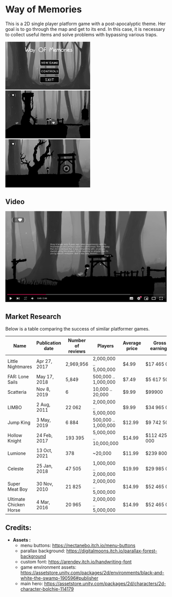 # Way of Memories
This is a 2D single player platform game with a post-apocalyptic theme. Her goal is to go through the map and get to its end. In this case, it is necessary to collect useful items and solve problems with bypassing various traps.

<p float="left">
  <img src="https://github.com/Dmytro27Ind/images/blob/main/way-of-memories-1.png" width="265" />
  <img src="https://github.com/Dmytro27Ind/images/blob/main/way-of-memories-2.png" width="265" />
  <img src="https://github.com/Dmytro27Ind/images/blob/main/way-of-memories-3.png" width="265" />
</p>

## Video
<a href="https://www.youtube.com/watch?v=VV7NYGk6_Gc&t=1s&ab_channel=AntonMozenbakh" target="_blank">![Watch the video](https://github.com/Dmytro27Ind/images/blob/main/way-of-memories-video.PNG)</a>

## Market Research
Below is a table comparing the success of similar platformer games.

| Name                   | Publication date | Number of reviews | Players               | Average price | Gross earnings  |
| ---------------------- | ----------------- | -------------- | ----------------------- | -------------- | ------------ |
| Little Nightmares      | Apr 27, 2017      | 2,969,956      | 2,000,000 .. 5,000,000  | $4.99          | $17 465 000  |
| FAR: Lone Sails        | May 17, 2018      | 5,849          | 500,000 .. 1,000,000    | $7.49          | $5 617 500   |
| Scatteria              | Nov 8, 2019       | 6              | 10,000 .. 20,000        | $9.99          | $99900       |
| LIMBO                  | 2 Aug, 2011       | 22 062         | 2,000,000 .. 5,000,000  | $9.99          | $34 965 000  |
| Jump King              | 3 May, 2019       | 6 884          | 500,000 .. 1,000,000    | $12.99         | $9 742 500   |
| Hollow Knight          | 24 Feb, 2017      | 193 395        | 5,000,000 .. 10,000,000 | $14.99         | $112 425 000 |
| Lumione                | 13 Oct, 2021      | 378            | ~20,000                 | $11.99         | $239 800     |
| Celeste                | 25 Jan, 2018      | 47 505         | 1,000,000 .. 2,000,000  | $19.99         | $29 985 000  |
| Super Meat Boy         | 30 Nov, 2010      | 21 825         | 2,000,000 .. 5,000,000  | $14.99         | $52 465 000  |
| Ultimate Chicken Horse | 4 Mar, 2016       | 20 965         | 2,000,000 .. 5,000,000  | $14.99         | $52 465 000  |

## Credits:
-  **Assets :** 
   -  menu buttons: https://nectanebo.itch.io/menu-buttons
   -  parallax background: https://digitalmoons.itch.io/parallax-forest-background
   -  custom font: https://arendev.itch.io/handwriting-font
   -  game environment assets: https://assetstore.unity.com/packages/2d/environments/black-and-white-the-swamp-190596#publisher
   -  main hero: https://assetstore.unity.com/packages/2d/characters/2d-character-bolchie-114179